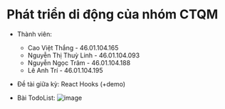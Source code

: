 # Phát triển di động của nhóm CTQM
- Thành viên:
    + Cao Việt Thắng - 46.01.104.165
    + Nguyễn Thị Thuỳ Linh - 46.01.104.093
    + Nguyễn Ngọc Trâm - 46.01.104.188
    + Lê Anh Trí - 46.01.104.195

- Đề tài giữa kỳ: React Hooks (+demo)
- Bài TodoList: ![image](https://user-images.githubusercontent.com/88262318/161373331-162d8791-0aa8-4411-b7c8-5bc4be173fac.png)


